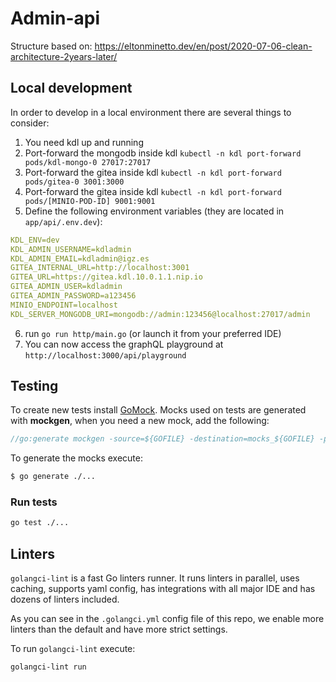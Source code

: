 # Admin-api

Structure based on: https://eltonminetto.dev/en/post/2020-07-06-clean-architecture-2years-later/

## Local development

In order to develop in a local environment there are several things to consider:

1. You need kdl up and running
2. Port-forward the mongodb inside kdl `kubectl -n kdl port-forward pods/kdl-mongo-0 27017:27017`
3. Port-forward the gitea inside kdl `kubectl -n kdl port-forward pods/gitea-0 3001:3000`
4. Port-forward the gitea inside kdl `kubectl -n kdl port-forward pods/[MINIO-POD-ID] 9001:9001`
5. Define the following environment variables (they are located in `app/api/.env.dev`):
```yaml
KDL_ENV=dev
KDL_ADMIN_USERNAME=kdladmin
KDL_ADMIN_EMAIL=kdladmin@igz.es
GITEA_INTERNAL_URL=http://localhost:3001
GITEA_URL=https://gitea.kdl.10.0.1.1.nip.io
GITEA_ADMIN_USER=kdladmin
GITEA_ADMIN_PASSWORD=a123456
MINIO_ENDPOINT=localhost
KDL_SERVER_MONGODB_URI=mongodb://admin:123456@localhost:27017/admin
```
6. run `go run http/main.go` (or launch it from your preferred IDE)
7. You can now access the graphQL playground at `http://localhost:3000/api/playground`


## Testing

To create new tests install [GoMock](https://github.com/golang/mock). Mocks used on tests are generated with
**mockgen**, when you need a new mock, add the following:

```go
//go:generate mockgen -source=${GOFILE} -destination=mocks_${GOFILE} -package=${GOPACKAGE}
```

To generate the mocks execute:
```sh
$ go generate ./...
```

### Run tests

```sh
go test ./...
```

## Linters

`golangci-lint` is a fast Go linters runner. It runs linters in parallel, uses caching, supports yaml config, has
integrations with all major IDE and has dozens of linters included.

As you can see in the `.golangci.yml` config file of this repo, we enable more linters than the default and
have more strict settings.

To run `golangci-lint` execute:
```
golangci-lint run
```

